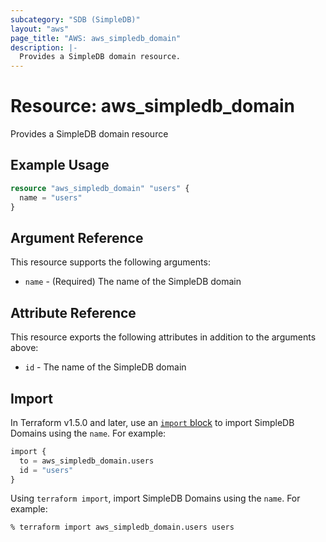 ```yaml
---
subcategory: "SDB (SimpleDB)"
layout: "aws"
page_title: "AWS: aws_simpledb_domain"
description: |-
  Provides a SimpleDB domain resource.
---
```


# Resource: aws_simpledb_domain

Provides a SimpleDB domain resource

## Example Usage

```terraform
resource "aws_simpledb_domain" "users" {
  name = "users"
}
```

## Argument Reference

This resource supports the following arguments:

* `name` - (Required) The name of the SimpleDB domain

## Attribute Reference

This resource exports the following attributes in addition to the arguments above:

* `id` - The name of the SimpleDB domain

## Import

In Terraform v1.5.0 and later, use an [`import` block](https://developer.hashicorp.com/terraform/language/import) to import SimpleDB Domains using the `name`. For example:

```terraform
import {
  to = aws_simpledb_domain.users
  id = "users"
}
```

Using `terraform import`, import SimpleDB Domains using the `name`. For example:

```console
% terraform import aws_simpledb_domain.users users
```
